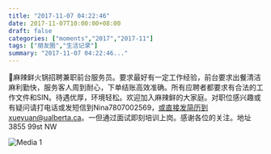 ```yaml
---
title: "2017-11-07 04:22:46"
date: 2017-11-07T10:00:00+08:00
draft: false
categories: ["moments","2017","2017-11"]
tags: ["朋友圈","生活记录"]
summary: "2017-11-07 04:22:46..."
---
```


📢麻辣鲜火锅招聘兼职前台服务员。要求最好有一定工作经验，前台要求出餐清洁麻利勤快，服务客人周到耐心，下单结账高效准确。所有应聘者都要求有合法的工作文件和SIN。待遇优厚，环境轻松。欢迎加入麻辣鲜的大家庭。对职位感兴趣或有疑问请打电话或发短信到Nina7807002569，或直接发简历到xueyuan@ualberta.ca。一但通过面试即刻培训上岗。感谢各位的关注。地址3855 99st NW

![Media 1](/Moments/photos/2017-11-07/201711070422460.jpg)

